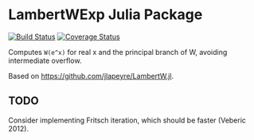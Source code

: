 # LambertWExp Julia Package

[![Build Status](https://travis-ci.org/cossio/LambertWExp.jl.svg?branch=master)](https://travis-ci.org/cossio/LambertWExp.jl)
[![Coverage Status](https://coveralls.io/repos/github/cossio/LambertWExp.jl/badge.svg?branch=master)](https://coveralls.io/github/cossio/LambertWExp.jl?branch=master)

Computes `W(e^x)` for real x and the principal branch of W, avoiding intermediate overflow.

Based on https://github.com/jlapeyre/LambertW.jl.

## TODO

Consider implementing Fritsch iteration, which should be faster (Veberic 2012).
